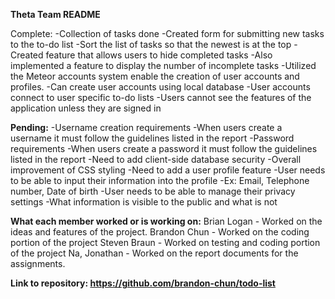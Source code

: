 **Theta Team README**

Complete:
  -Collection of tasks done
  -Created form for submitting new tasks to the to-do list
      -Sort the list of tasks so that the newest is at the top
  -Created feature that allows users to hide completed tasks
      -Also implemented a feature to display the number of incomplete tasks
  -Utilized the Meteor accounts system enable the creation of user accounts and profiles.
      -Can create user accounts using local database
           -User accounts connect to user specific to-do lists
  -Users cannot see the features of the application unless they are signed in


**Pending:**
  -Username creation requirements
      -When users create a username it must follow the guidelines listed in the report
  -Password requirements 
      -When users create a password it must follow the guidelines listed in the report
  -Need to add client-side database security
  -Overall improvement of CSS styling
  -Need to add a user profile feature
      -User needs to be able to input their information into the profile
          -Ex: Email, Telephone number, Date of birth
      -User needs to be able to manage their privacy settings
          -What information is visible to the public and what is not

**What each member worked or is working on:**
Brian Logan - Worked on the ideas and features of the project.
Brandon Chun - Worked on the coding portion of the project
Steven Braun - Worked on testing and coding portion of the project
Na, Jonathan - Worked on the report documents for the assignments. 


**Link to repository: https://github.com/brandon-chun/todo-list**
